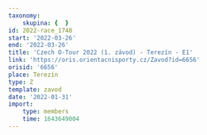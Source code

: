 ```yaml
---
taxonomy:
    skupina: {  }
id: 2022-race_1748
start: '2022-03-26'
end: '2022-03-26'
title: 'Czech O-Tour 2022 (1. závod) - Terezín - E1'
link: 'https://oris.orientacnisporty.cz/Zavod?id=6656'
orisid: '6656'
place: Terezín
type: Z
template: zavod
date: '2022-01-31'
import:
    type: members
    time: 1643649004
---
```



